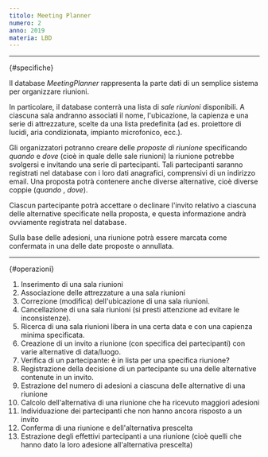 ```yaml
---
titolo: Meeting Planner
numero: 2
anno: 2019
materia: LBD
---
```


-------
{#specifiche}

Il database *MeetingPlanner* rappresenta la parte dati
di un semplice sistema per organizzare riunioni.

In particolare, il database conterrà una lista di *sale
riunioni* disponibili. A ciascuna sala andranno associati il nome,
l'ubicazione, la capienza e una serie di attrezzature, scelte da una lista
predefinita (ad es. proiettore di lucidi, aria condizionata, impianto
microfonico, ecc.).

Gli organizzatori potranno creare delle *proposte di
riunione* specificando *quando* e *dove* (cioè in quale delle sale
riunioni) la riunione potrebbe svolgersi e invitando una serie di partecipanti.
Tali partecipanti saranno registrati nel database con i loro dati anagrafici,
comprensivi di un indirizzo email. Una proposta potrà contenere anche diverse
alternative, cioè diverse coppie (*quando* , *dove*).

Ciascun partecipante potrà accettare o declinare l'invito
relativo a ciascuna delle alternative specificate nella proposta, e questa
informazione andrà ovviamente registrata nel database.

Sulla base delle adesioni, una riunione potrà essere marcata
come confermata in una delle date proposte o annullata.

-------
{#operazioni}

1. Inserimento di una sala riunioni
2. Associazione delle attrezzature a una sala riunioni
3. Correzione (modifica) dell'ubicazione di una sala riunioni.
4. Cancellazione di una sala riunioni (si presti attenzione ad evitare le
inconsistenze).
5. Ricerca di una sala riunioni libera in una certa data e con una capienza
minima specificata.
6. Creazione di un invito a riunione (con specifica dei partecipanti) con
varie alternative di data/luogo.
7. Verifica di un partecipante: è in lista per una specifica riunione?
8. Registrazione della decisione di un partecipante su una delle alternative
contenute in un invito.
9. Estrazione del numero di adesioni a ciascuna delle alternative di una
riunione
10. Calcolo dell'alternativa di una riunione che ha ricevuto maggiori
adesioni
11. Individuazione dei partecipanti che non hanno ancora risposto a un
invito
12. Conferma di una riunione e dell'alternativa prescelta
13. Estrazione degli effettivi partecipanti a una riunione (cioè quelli che
hanno dato la loro adesione all'alternativa prescelta)
